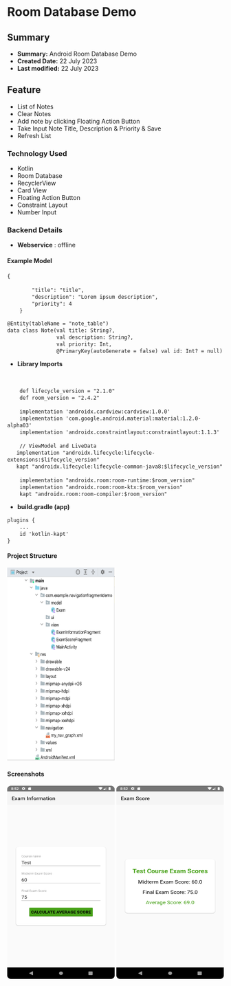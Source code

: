 # 

# Room Database Demo
 

## Summary
- **Summary:**  Android Room Database Demo 
- **Created Date:** 22 July 2023
- **Last modified:** 22 July 2023 

## Feature
- List of Notes
- Clear Notes
- Add note by clicking Floating Action Button
- Take Input Note Title, Description & Priority & Save
- Refresh List



### Technology Used
- Kotlin
- Room Database
- RecyclerView
- Card View
- Floating Action Button
- Constraint Layout
- Number Input 

### Backend Details

- **Webservice** : offline


#### Example Model


```
{
       
        "title": "title",
        "description": "Lorem ipsum description",
        "priority": 4
    }

```

```
@Entity(tableName = "note_table")
data class Note(val title: String?,
                val description: String?,
                val priority: Int,
                @PrimaryKey(autoGenerate = false) val id: Int? = null)
```

- **Library Imports**
  
```


    def lifecycle_version = "2.1.0"
    def room_version = "2.4.2"

    implementation 'androidx.cardview:cardview:1.0.0'
    implementation 'com.google.android.material:material:1.2.0-alpha03'
    implementation 'androidx.constraintlayout:constraintlayout:1.1.3'

    // ViewModel and LiveData
   implementation "androidx.lifecycle:lifecycle-extensions:$lifecycle_version"
   kapt "androidx.lifecycle:lifecycle-common-java8:$lifecycle_version"

    implementation "androidx.room:room-runtime:$room_version"
    implementation "androidx.room:room-ktx:$room_version"
    kapt "androidx.room:room-compiler:$room_version"
```

- **build.gradle (app)**
```
plugins {
    ...
    id 'kotlin-kapt'
}
```



#### Project Structure



<img src="https://github.com/ganeshroman/Navigation_Fragment_Demo/blob/cd4d9fd796b8bd15d6fe17ba727fb05c47788ea4/Screenshot%202023-07-22%20at%208.44.07%20PM.png" width="250" height="450">


#### Screenshots


<img src="https://github.com/ganeshroman/Navigation_Fragment_Demo/blob/a088b93d0f53ccde1fa5c6a6cd5dd4d409b285a2/Screenshot_20230722_205225.png" width="250" height="450">

<img src="https://github.com/ganeshroman/Navigation_Fragment_Demo/blob/a088b93d0f53ccde1fa5c6a6cd5dd4d409b285a2/Screenshot_20230722_205244.png" width="250" height="450">












